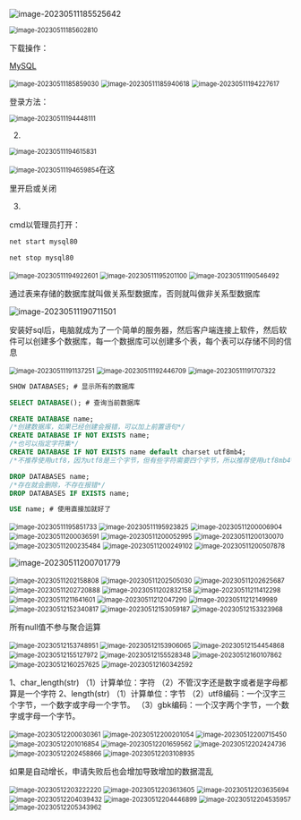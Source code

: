![image-20230511185525642](../AppData/Roaming/Typora/typora-user-images/image-20230511185525642.png)

<img src="../AppData/Roaming/Typora/typora-user-images/image-20230511185602810.png" alt="image-20230511185602810" style="zoom:80%;" />

下载操作：

[MySQL](https://www.mysql.com/cn/)

<img src="../AppData/Roaming/Typora/typora-user-images/image-20230511185859030.png" alt="image-20230511185859030" style="zoom:80%;" />



<img src="../AppData/Roaming/Typora/typora-user-images/image-20230511194154612.png" alt="image-20230511185940618" style="zoom:80%;" />

<img src="../AppData/Roaming/Typora/typora-user-images/image-20230511194227617.png" alt="image-20230511194227617" style="zoom:80%;" />

登录方法：

<img src="../AppData/Roaming/Typora/typora-user-images/image-20230511194448111.png" alt="image-20230511194448111" style="zoom:80%;" />

2.

<img src="../AppData/Roaming/Typora/typora-user-images/image-20230511194615831.png" alt="image-20230511194615831" style="zoom:80%;" />

<img src="../AppData/Roaming/Typora/typora-user-images/image-20230511194659854.png" alt="image-20230511194659854" style="zoom:80%;" />在这

里开启或关闭

3.

cmd以管理员打开：

```bash
net start mysql80
```

```bash
net stop mysql80
```

<img src="../AppData/Roaming/Typora/typora-user-images/image-20230511194922601.png" alt="image-20230511194922601" style="zoom:80%;" />

<img src="../AppData/Roaming/Typora/typora-user-images/image-20230511195201100.png" alt="image-20230511195201100" style="zoom:80%;" />

<img src="../AppData/Roaming/Typora/typora-user-images/image-20230511190546492.png" alt="image-20230511190546492" style="zoom:80%;" />



通过表来存储的数据库就叫做关系型数据库，否则就叫做非关系型数据库

![image-20230511190711501](../AppData/Roaming/Typora/typora-user-images/image-20230511190711501.png)

安装好sql后，电脑就成为了一个简单的服务器，然后客户端连接上软件，然后软件可以创建多个数据库，每一个数据库可以创建多个表，每个表可以存储不同的信息

<img src="../AppData/Roaming/Typora/typora-user-images/image-20230511191137251.png" alt="image-20230511191137251" style="zoom:80%;" />

<img src="../AppData/Roaming/Typora/typora-user-images/image-20230511192446709.png" alt="image-20230511192446709" style="zoom:80%;" />

<img src="../AppData/Roaming/Typora/typora-user-images/image-20230511191707322.png" alt="image-20230511191707322" style="zoom:80%;" />

```sql
SHOW DATABASES; # 显示所有的数据库
```

```sql
SELECT DATABASE(); # 查询当前数据库
```

```sql
CREATE DATABASE name;
/*创建数据库，如果已经创建会报错，可以加上前置语句*/
CREATE DATABASE IF NOT EXISTS name;
/*也可以指定字符集*/
CREATE DATABASE IF NOT EXISTS name default charset utf8mb4;
/*不推荐使用utf8，因为utf8是三个字节，但有些字符需要四个字节，所以推荐使用utf8mb4*/
```

```sql
DROP DATABASES name;
/*存在就会删除，不存在报错*/
DROP DATABASES IF EXISTS name;
```

```sql
USE name; # 使用直接加就好了
```

<img src="../AppData/Roaming/Typora/typora-user-images/image-20230511195851733.png" alt="image-20230511195851733" style="zoom:80%;" />

<img src="../AppData/Roaming/Typora/typora-user-images/image-20230511195923825.png" alt="image-20230511195923825" style="zoom:80%;" />

<img src="../AppData/Roaming/Typora/typora-user-images/image-20230511200006904.png" alt="image-20230511200006904" style="zoom:80%;" />

<img src="../AppData/Roaming/Typora/typora-user-images/image-20230511200036591.png" alt="image-20230511200036591" style="zoom:80%;" />

<img src="../AppData/Roaming/Typora/typora-user-images/image-20230511200052995.png" alt="image-20230511200052995" style="zoom:80%;" />

<img src="../AppData/Roaming/Typora/typora-user-images/image-20230511200130070.png" alt="image-20230511200130070" style="zoom:80%;" />

<img src="../AppData/Roaming/Typora/typora-user-images/image-20230511200235484.png" alt="image-20230511200235484" style="zoom:80%;" />

<img src="../AppData/Roaming/Typora/typora-user-images/image-20230511200249102.png" alt="image-20230511200249102" style="zoom:80%;" />

<img src="../AppData/Roaming/Typora/typora-user-images/image-20230511200507878.png" alt="image-20230511200507878" style="zoom:80%;" />

![image-20230511200701779](../AppData/Roaming/Typora/typora-user-images/image-20230511200701779.png)

<img src="../AppData/Roaming/Typora/typora-user-images/image-20230511202158808.png" alt="image-20230511202158808" style="zoom:80%;" />

<img src="../AppData/Roaming/Typora/typora-user-images/image-20230511202505030.png" alt="image-20230511202505030" style="zoom:80%;" />

<img src="../AppData/Roaming/Typora/typora-user-images/image-20230511202625687.png" alt="image-20230511202625687" style="zoom:80%;" />

<img src="../AppData/Roaming/Typora/typora-user-images/image-20230511202720888.png" alt="image-20230511202720888" style="zoom:80%;" />

<img src="../AppData/Roaming/Typora/typora-user-images/image-20230511202832158.png" alt="image-20230511202832158" style="zoom:80%;" />

<img src="../AppData/Roaming/Typora/typora-user-images/image-20230511211412298.png" alt="image-20230511211412298" style="zoom:80%;" />

<img src="../AppData/Roaming/Typora/typora-user-images/image-20230511211641601.png" alt="image-20230511211641601" style="zoom:80%;" />

<img src="../AppData/Roaming/Typora/typora-user-images/image-20230511212047290.png" alt="image-20230511212047290" style="zoom:80%;" />

<img src="../AppData/Roaming/Typora/typora-user-images/image-20230511212149989.png" alt="image-20230511212149989" style="zoom:80%;" />

<img src="../AppData/Roaming/Typora/typora-user-images/image-20230512152340817.png" alt="image-20230512152340817" style="zoom:80%;" />

<img src="../AppData/Roaming/Typora/typora-user-images/image-20230512153059187.png" alt="image-20230512153059187" style="zoom:80%;" />

<img src="../AppData/Roaming/Typora/typora-user-images/image-20230512153323968.png" alt="image-20230512153323968" style="zoom:80%;" />

所有null值不参与聚合运算

<img src="../AppData/Roaming/Typora/typora-user-images/image-20230512153748951.png" alt="image-20230512153748951" style="zoom:80%;" />

<img src="../AppData/Roaming/Typora/typora-user-images/image-20230512153906065.png" alt="image-20230512153906065" style="zoom:80%;" />

<img src="../AppData/Roaming/Typora/typora-user-images/image-20230512154454868.png" alt="image-20230512154454868" style="zoom:80%;" />

<img src="../AppData/Roaming/Typora/typora-user-images/image-20230512155127972.png" alt="image-20230512155127972" style="zoom:80%;" />

<img src="../AppData/Roaming/Typora/typora-user-images/image-20230512155528348.png" alt="image-20230512155528348" style="zoom:80%;" />

<img src="../AppData/Roaming/Typora/typora-user-images/image-20230512160107862.png" alt="image-20230512160107862" style="zoom:80%;" />

 <img src="../AppData/Roaming/Typora/typora-user-images/image-20230512160257625.png" alt="image-20230512160257625" style="zoom:80%;" />

<img src="../AppData/Roaming/Typora/typora-user-images/image-20230512160342592.png" alt="image-20230512160342592" style="zoom:80%;" />

1、char_length(str)
（1）计算单位：字符
（2）不管汉字还是数字或者是字母都算是一个字符
2、length(str)
（1）计算单位：字节
（2）utf8编码：一个汉字三个字节，一个数字或字母一个字节。
（3）gbk编码：一个汉字两个字节，一个数字或字母一个字节。

<img src="../AppData/Roaming/Typora/typora-user-images/image-20230512200030361.png" alt="image-20230512200030361" style="zoom:80%;" />

<img src="../AppData/Roaming/Typora/typora-user-images/image-20230512200201054.png" alt="image-20230512200201054" style="zoom:80%;" />

<img src="../AppData/Roaming/Typora/typora-user-images/image-20230512200715450.png" alt="image-20230512200715450" style="zoom:80%;" />

<img src="../AppData/Roaming/Typora/typora-user-images/image-20230512201016854.png" alt="image-20230512201016854" style="zoom:80%;" />

<img src="../AppData/Roaming/Typora/typora-user-images/image-20230512201659562.png" alt="image-20230512201659562" style="zoom:80%;" />

<img src="../AppData/Roaming/Typora/typora-user-images/image-20230512202424736.png" alt="image-20230512202424736" style="zoom:80%;" />

<img src="../AppData/Roaming/Typora/typora-user-images/image-20230512202458866.png" alt="image-20230512202458866" style="zoom:80%;" />

<img src="../AppData/Roaming/Typora/typora-user-images/image-20230512203108935.png" alt="image-20230512203108935" style="zoom:80%;" />

如果是自动增长，申请失败后也会增加导致增加的数据混乱

<img src="../AppData/Roaming/Typora/typora-user-images/image-20230512203222220.png" alt="image-20230512203222220" style="zoom:80%;" />

<img src="../AppData/Roaming/Typora/typora-user-images/image-20230512203613605.png" alt="image-20230512203613605" style="zoom:80%;" />

<img src="../AppData/Roaming/Typora/typora-user-images/image-20230512203635694.png" alt="image-20230512203635694" style="zoom:80%;" />

<img src="../AppData/Roaming/Typora/typora-user-images/image-20230512204039432.png" alt="image-20230512204039432" style="zoom:80%;" />

<img src="../AppData/Roaming/Typora/typora-user-images/image-20230512204446899.png" alt="image-20230512204446899" style="zoom:80%;" />

<img src="../AppData/Roaming/Typora/typora-user-images/image-20230512204535957.png" alt="image-20230512204535957" style="zoom:80%;" />

<img src="C:/Users/%E9%98%B4%E9%93%AD%E6%B4%8B/AppData/Roaming/Typora/typora-user-images/image-20230512205343962.png" alt="image-20230512205343962" style="zoom:80%;" />